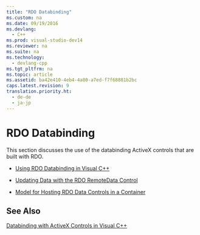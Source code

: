 ```yaml
---
title: "RDO Databinding"
ms.custom: na
ms.date: 09/19/2016
ms.devlang: 
  - C++
ms.prod: visual-studio-dev14
ms.reviewer: na
ms.suite: na
ms.technology: 
  - devlang-cpp
ms.tgt_pltfrm: na
ms.topic: article
ms.assetid: ba42e410-4eb4-4a80-a7ed-f7f68881b2bc
caps.latest.revision: 9
translation.priority.ht: 
  - de-de
  - ja-jp
---
```

# RDO Databinding
This section discusses the use of the databinding ActiveX controls that are built with RDO.  
  
-   [Using RDO Databinding in Visual C++](../vs140/Using-RDO-Databinding-in-Visual-C--.md)  
  
-   [Updating Data with the RDO RemoteData Control](../vs140/Updating-Data-with-the-RDO-RemoteData-Control.md)  
  
-   [Model for Hosting RDO Data Controls in a Container](../vs140/Model-for-Hosting-RDO-Data-Controls-in-a-Container.md)  
  
## See Also  
 [Databinding with ActiveX Controls in Visual C++](../vs140/Databinding-with-ActiveX-Controls-in-Visual-C--.md)